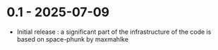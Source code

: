 # 0.1 - 2025-07-09
- Initial release : a significant part of the infrastructure of the code is based on space-phunk by maxmahlke
